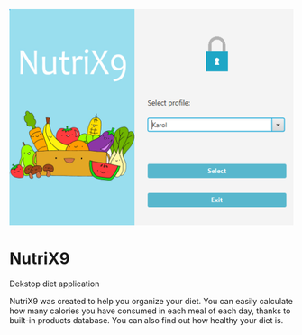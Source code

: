 ![NutriX9 select profile](https://github.com/KarolSakwa/NutriX9/blob/branch2/NutriX9%20screen.png?raw=true "NutriX9")

# NutriX9
Dekstop diet application

NutriX9 was created to help you organize your diet. You can easily calculate how many calories you have consumed in each meal of each day, thanks to built-in products database. You can also find out how healthy your diet is. 
